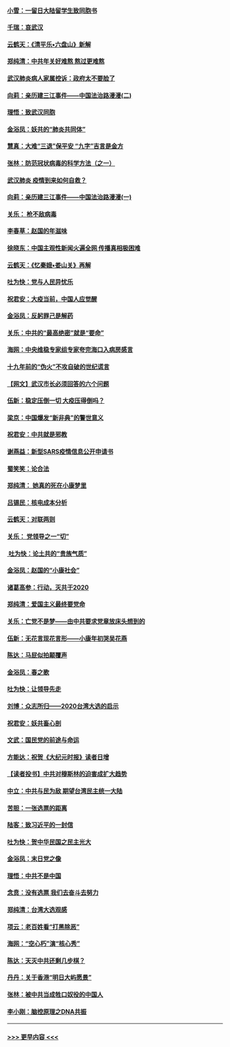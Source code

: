 #### [小雪：一留日大陆留学生致同胞书](../pages/nsc993/n11834624.md?t=01312231) 
#### [千瑞：哀武汉](../pages/nsc993/n11833647.md?t=01312231) 
#### [云鹤天：《清平乐▪六盘山》新解](../pages/nsc993/n11833611.md?t=01312231) 
#### [郑纯清：中共年关好难熬 熬过更难熬](../pages/nsc993/n11833489.md?t=01312231) 
#### [武汉肺炎病人家属控诉：政府太不要脸了](../pages/nsc993/n11833205.md?t=01312231) 
#### [向莉：亲历建三江事件——中国法治路漫漫(二)](../pages/nsc993/n11829102.md?t=01312231) 
#### [理悟：致武汉同胞](../pages/nsc993/n11831522.md?t=01312231) 
#### [金浴凤：妖共的“肺炎共同体”](../pages/nsc993/n11829448.md?t=01312231) 
#### [慧真：大难“三退”保平安 “九字”吉言是金方](../pages/nsc993/n11829501.md?t=01312231) 
#### [张林：防范冠状病毒的科学方法（之一）](../pages/nsc993/n11828618.md?t=01312231) 
#### [武汉肺炎 疫情到来如何自救？](../pages/nsc993/n11827632.md?t=01312231) 
#### [向莉：亲历建三江事件——中国法治路漫漫(一)](../pages/nsc993/n11827190.md?t=01312231) 
#### [关乐： 枪不敌病毒](../pages/nsc993/n11826746.md?t=01312231) 
#### [李春草：赵国的年滋味](../pages/nsc993/n11826321.md?t=01312231) 
#### [徐晓东：中国主观性新闻火遍全网 传播真相极困难](../pages/nsc993/n11826508.md?t=01312231) 
#### [云鹤天：《忆秦娥▪娄山关》再解](../pages/nsc993/n11824682.md?t=01312231) 
#### [吐为快：党与人民异忧乐](../pages/nsc993/n11824660.md?t=01312231) 
#### [祝君安：大疫当前，中国人应觉醒](../pages/nsc993/n11821946.md?t=01312231) 
#### [金浴凤：反躬罪己是解药](../pages/nsc993/n11820280.md?t=01312231) 
#### [关乐：中共的“最高绝密”就是“要命”](../pages/nsc993/n11816946.md?t=01312231) 
#### [海网：中央维稳专家组专家夸完海口入病房感言](../pages/nsc993/n11815138.md?t=01312231) 
#### [十九年前的“伪火”不攻自破的世纪谎言](../pages/nsc993/n11813238.md?t=01312231) 
#### [【网文】武汉市长必须回答的六个问题](../pages/nsc993/n11813848.md?t=01312231) 
#### [伍新：稳定压倒一切 大疫压得倒吗？](../pages/nsc993/n11812634.md?t=01312231) 
#### [梁京：中国爆发“新非典”的警世意义](../pages/nsc993/n11812554.md?t=01312231) 
#### [祝君安：中共就是邪教](../pages/nsc993/n11812431.md?t=01312231) 
#### [谢燕益：新型SARS疫情信息公开申请书](../pages/nsc993/n11808840.md?t=01312231) 
#### [蜀笑笑：论合法](../pages/nsc993/n11808064.md?t=01312231) 
#### [郑纯清： 她真的死在小康梦里](../pages/nsc993/n11806623.md?t=01312231) 
#### [吕锡民：核电成本分析](../pages/nsc993/n11806284.md?t=01312231) 
#### [云鹤天：对联两则](../pages/nsc993/n11805957.md?t=01312231) 
#### [关乐： 党领导之一“切”](../pages/nsc993/n11804505.md?t=01312231) 
#### [ 吐为快：论土共的“贵族气质”](../pages/nsc993/n11804490.md?t=01312231) 
#### [金浴凤：赵国的“小康社会”](../pages/nsc993/n11804452.md?t=01312231) 
#### [诸葛高参：行动，灭共于2020](../pages/nsc993/n11804120.md?t=01312231) 
#### [郑纯清：爱国主义最终要党命](../pages/nsc993/n11802197.md?t=01312231) 
#### [关乐：亡党不是梦——由中共要求党章放床头想到的](../pages/nsc993/n11802156.md?t=01312231) 
#### [伍新：无花言现花言形——小康年初哭吴花燕](../pages/nsc993/n11800044.md?t=01312231) 
#### [陈达：马屁似拍颠覆声](../pages/nsc993/n11800010.md?t=01312231) 
#### [金浴凤：春之歌](../pages/nsc993/n11797687.md?t=01312231) 
#### [吐为快：让领导先走](../pages/nsc993/n11797512.md?t=01312231) 
#### [刘博：众志所归——2020台湾大选的启示](../pages/nsc993/n11796878.md?t=01312231) 
#### [祝君安：妖共畜心剖](../pages/nsc993/n11794273.md?t=01312231) 
#### [文武：国民党的前途与命运](../pages/nsc993/n11794198.md?t=01312231) 
#### [方能达：祝贺《大纪元时报》读者日增](../pages/nsc993/n11793807.md?t=01312231) 
#### [【读者投书】中共对穆斯林的迫害成扩大趋势](../pages/nsc993/n11791371.md?t=01312231) 
#### [中立：中共与民为敌 期望台湾民主统一大陆](../pages/nsc993/n11790392.md?t=01312231) 
#### [苦胆：一张选票的距离](../pages/nsc993/n11788914.md?t=01312231) 
#### [陆客：致习近平的一封信](../pages/nsc993/n11788867.md?t=01312231) 
#### [吐为快：贺中华民国之民主光大](../pages/nsc993/n11788618.md?t=01312231) 
#### [金浴凤：末日党之像](../pages/nsc993/n11787475.md?t=01312231) 
#### [理悟：中共不是中国](../pages/nsc993/n11787463.md?t=01312231) 
#### [念贲：没有选票  我们去奋斗去努力](../pages/nsc993/n11787398.md?t=01312231) 
#### [郑纯清：台湾大选观感](../pages/nsc993/n11786210.md?t=01312231) 
#### [项云：老百姓看“打黑除恶”](../pages/nsc993/n11785398.md?t=01312231) 
#### [海网：“空心朽”演“核心秀”](../pages/nsc993/n11783874.md?t=01312231) 
#### [陈达：天灭中共还剩几步棋？](../pages/nsc993/n11783719.md?t=01312231) 
#### [丹丹：关于香港“明日大屿愿景”](../pages/nsc993/n11783273.md?t=01312231) 
#### [张林：被中共当成牲口奴役的中国人](../pages/nsc993/n11782397.md?t=01312231) 
#### [李小刚：脑控原理之DNA共振](../pages/nsc993/n11780962.md?t=01312231) 

----
#### [ >>> 更早内容 <<< ](../indexes/nsc993-earlier.md)
